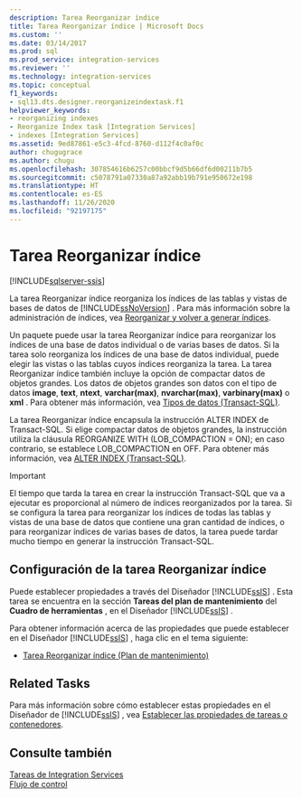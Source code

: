 ```yaml
---
description: Tarea Reorganizar índice
title: Tarea Reorganizar índice | Microsoft Docs
ms.custom: ''
ms.date: 03/14/2017
ms.prod: sql
ms.prod_service: integration-services
ms.reviewer: ''
ms.technology: integration-services
ms.topic: conceptual
f1_keywords:
- sql13.dts.designer.reorganizeindextask.f1
helpviewer_keywords:
- reorganizing indexes
- Reorganize Index task [Integration Services]
- indexes [Integration Services]
ms.assetid: 9ed87861-e5c3-4fcd-8760-d112f4c0af0c
author: chugugrace
ms.author: chugu
ms.openlocfilehash: 307854616b6257c00bbcf9d5b66df6d00211b7b5
ms.sourcegitcommit: c5078791a07330a87a92abb19b791e950672e198
ms.translationtype: HT
ms.contentlocale: es-ES
ms.lasthandoff: 11/26/2020
ms.locfileid: "92197175"
---
```

# <a name="reorganize-index-task"></a>Tarea Reorganizar índice

[!INCLUDE[sqlserver-ssis](../../includes/applies-to-version/sqlserver-ssis.md)]


  La tarea Reorganizar índice reorganiza los índices de las tablas y vistas de bases de datos de [!INCLUDE[ssNoVersion](../../includes/ssnoversion-md.md)] . Para más información sobre la administración de índices, vea [Reorganizar y volver a generar índices](../../relational-databases/indexes/reorganize-and-rebuild-indexes.md).  
  
 Un paquete puede usar la tarea Reorganizar índice para reorganizar los índices de una base de datos individual o de varias bases de datos. Si la tarea solo reorganiza los índices de una base de datos individual, puede elegir las vistas o las tablas cuyos índices reorganiza la tarea. La tarea Reorganizar índice también incluye la opción de compactar datos de objetos grandes. Los datos de objetos grandes son datos con el tipo de datos **image**, **text**, **ntext**, **varchar(max)**, **nvarchar(max)**, **varbinary(max)** o **xml** . Para obtener más información, vea [Tipos de datos &#40;Transact-SQL&#41;](../../t-sql/data-types/data-types-transact-sql.md).  
  
 La tarea Reorganizar índice encapsula la instrucción ALTER INDEX de Transact-SQL. Si elige compactar datos de objetos grandes, la instrucción utiliza la cláusula REORGANIZE WITH (LOB_COMPACTION = ON); en caso contrario, se establece LOB_COMPACTION en OFF. Para obtener más información, vea [ALTER INDEX &#40;Transact-SQL&#41;](../../t-sql/statements/alter-index-transact-sql.md).  
  
> [!IMPORTANT]  
>  El tiempo que tarda la tarea en crear la instrucción Transact-SQL que va a ejecutar es proporcional al número de índices reorganizados por la tarea. Si se configura la tarea para reorganizar los índices de todas las tablas y vistas de una base de datos que contiene una gran cantidad de índices, o para reorganizar índices de varias bases de datos, la tarea puede tardar mucho tiempo en generar la instrucción Transact-SQL.  
  
## <a name="configuration-of-the-reorganize-index-task"></a>Configuración de la tarea Reorganizar índice  
 Puede establecer propiedades a través del Diseñador [!INCLUDE[ssIS](../../includes/ssis-md.md)] . Esta tarea se encuentra en la sección **Tareas del plan de mantenimiento** del **Cuadro de herramientas** , en el Diseñador [!INCLUDE[ssIS](../../includes/ssis-md.md)] .  
  
 Para obtener información acerca de las propiedades que puede establecer en el Diseñador [!INCLUDE[ssIS](../../includes/ssis-md.md)] , haga clic en el tema siguiente:  
  
-   [Tarea Reorganizar índice &#40;Plan de mantenimiento&#41;](../../relational-databases/maintenance-plans/reorganize-index-task-maintenance-plan.md)  
  
## <a name="related-tasks"></a>Related Tasks  
 Para más información sobre cómo establecer estas propiedades en el Diseñador de [!INCLUDE[ssIS](../../includes/ssis-md.md)] , vea [Establecer las propiedades de tareas o contenedores](./add-or-delete-a-task-or-a-container-in-a-control-flow.md).  
  
## <a name="see-also"></a>Consulte también  
 [Tareas de Integration Services](../../integration-services/control-flow/integration-services-tasks.md)   
 [Flujo de control](../../integration-services/control-flow/control-flow.md)  
  
